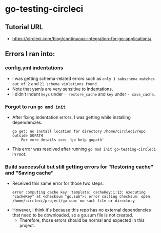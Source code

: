 # go-testing-circleci

## Tutorial URL
- https://circleci.com/blog/continuous-integration-for-go-applications/

## Errors I ran into:
### config.yml indentations
* I was getting schema-related errors such as `only 1 subschema matches out of 2` and `21 schema violations found`. 
* Note that yamls are very sensitive to indentations. 
* I didn't indent `keys` under `- restore_cache` and `key` under `- save_cache`.

### Forgot to run `go mod init`
* After fixing indentation errors, I was getting while installing dependencies.
  ```
  go get: no install location for directory /home/circleci/repo outside GOPATH
	  For more details see: 'go help gopath'
  ```
* This error was resolved after running `go mod init go-testing-circleci` in root.

### Build successful but still getting errors for "Restoring cache" and "Saving cache"
* Received this same error for those two steps:
  ```
  error computing cache key: template: cacheKey:1:13: executing "cacheKey" at <checksum "go.sum">: error calling checksum: open /home/circleci/project/go.sum: no such file or directory
  ```
* However, I think it's because this repo has no external dependencies that need to be downloaded, so a go.sum file is not created.
  - Therefore, those errors should be normal and expected in this project.